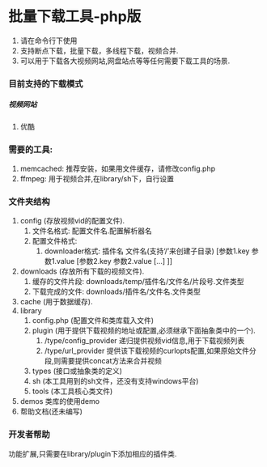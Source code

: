 # 批量下载工具-php版
1. 请在命令行下使用
2. 支持断点下载，批量下载，多线程下载，视频合并.
3. 可以用于下载各大视频网站,网盘站点等等任何需要下载工具的场景.

### 目前支持的下载模式

##### 视频网站
1. 优酷

### 需要的工具:
1. memcached: 推荐安装，如果用文件缓存，请修改config.php
2. ffmpeg: 用于视频合并,在library/sh下，自行设置

### 文件夹结构
1. config (存放视频vid的配置文件).
	1. 文件名格式: 配置文件名.配置解析器名
	2. 配置文件格式: 
		1. downloader格式: 插件名 文件名(支持‘/’来创建子目录) [参数1.key 参数1.value [参数2.key 参数2.value [...] ]]
2. downloads (存放所有下载的视频文件).
	1. 缓存的文件片段: downloads/temp/插件名/文件名/片段号.文件类型
	2. 下载完成的文件: downloads/插件名/文件名.文件类型
3. cache (用于数据缓存).
4. library
	1. config.php (配置文件和类库载入文件)
	2. plugin (用于提供下载视频的地址或配置,必须继承下面抽象类中的一个).
		1. /type/config_provider 递归提供视频vid信息,用于下载视频列表
		2. /type/url_provider 提供该下载视频的curlopts配置,如果原始文件分段,则需要提供concat方法来合并视频
	3. types (接口或抽象类的定义)
	4. sh (本工具用到的sh文件，还没有支持windows平台)
	5. tools (本工具核心类文件)
5. demos 类库的使用demo
6. 帮助文档(还未编写)

### 开发者帮助
功能扩展,只需要在library/plugin下添加相应的插件类.
